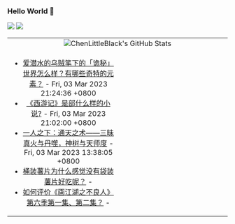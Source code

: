 ### Hello World 👋

[![](https://img.shields.io/badge/@ChenLittleBlack-1a6c81?style=flat&logo=java&logoColor=1a6c81&label=Java&colorA=ffffff)](https://www.java.com/)
[![](https://img.shields.io/badge/@ChenLittleBlack-41b883?style=flat&logo=vuedotjs&logoColor=41b883&label=Vue&colorA=ffffff)](https://cn.vuejs.org/)

<table>
<tr>
<td colspan="2" style="text-align: center;">
<img alt="ChenLittleBlack's GitHub Stats" src="https://github-readme-stats.vercel.app/api?username=ChenLittleBlack&show_icons=true&icon_color=CE1D2D&text_color=718096&bg_color=ffffff&hide_title=true" />
</td>
</tr>
<tr>
<td align="center" valign="middle">

<!-- START_SECTION:blog -->
* <a href='http://www.zhihu.com/question/586470151/answer/2920134949?utm_campaign=rss&utm_medium=rss&utm_source=rss&utm_content=title' target='_blank'>爱潜水的乌贼笔下的「诡秘」世界怎么样？有哪些奇特的元素？</a> - Fri, 03 Mar 2023 21:24:36 +0800
* <a href='http://www.zhihu.com/question/584941331/answer/2920119555?utm_campaign=rss&utm_medium=rss&utm_source=rss&utm_content=title' target='_blank'>《西游记》是部什么样的小说?</a> - Fri, 03 Mar 2023 21:02:00 +0800
* <a href='http://zhuanlan.zhihu.com/p/607798406?utm_campaign=rss&utm_medium=rss&utm_source=rss&utm_content=title' target='_blank'>一人之下：通天之术——三昧真火与丹噬，神树与天师度</a> - Fri, 03 Mar 2023 13:38:05 +0800
* <a href='http://www.zhihu.com/question/34146931/answer/2917427473?utm_campaign=rss&utm_medium=rss&utm_source=rss&utm_content=title' target='_blank'>桶装薯片为什么感觉没有袋装薯片好吃呢？</a> - 
* <a href='http://www.zhihu.com/question/587069555/answer/2917922338?utm_campaign=rss&utm_medium=rss&utm_source=rss&utm_content=title' target='_blank'>如何评价《画江湖之不良人》第六季第一集、第二集？</a> - 
<!-- END_SECTION:blog -->

</td>
<td valign="middle" width="50%">

<!-- START_SECTION:douban -->

<!-- END_SECTION:douban -->

</td>
</tr>
</table>
